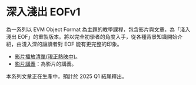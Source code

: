 # 深入淺出 EOFv1

為一系列以 EVM Object Format 為主題的教學課程，包含影片與文章，為「淺入淺出 EOF」的重製版本。將以完全初學者的角度入手，從各種背景知識開始介紹，由淺入深的讓讀者對 EOF 能有更完整的印象。

* [影片播放清單(現正熱映中)](https://www.youtube.com/playlist?list=PLHmOMPRfmOxQo8mIUkW2DNj9l4Y3MW9KW)。
* [影片講義](/head-first-eof-lecture-notes)：為影片的講義。

本系列文章正在生產中，預計於 2025 Q1 結尾釋出。
